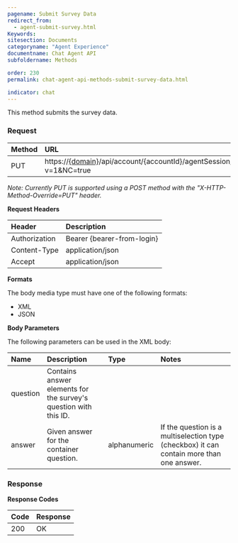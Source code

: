 ```yaml
---
pagename: Submit Survey Data
redirect_from:
  - agent-submit-survey.html
Keywords:
sitesection: Documents
categoryname: "Agent Experience"
documentname: Chat Agent API
subfoldername: Methods

order: 230
permalink: chat-agent-api-methods-submit-survey-data.html

indicator: chat
---
```


This method submits the survey data.

### Request

| Method | URL |
| :--- | :--- |
| PUT | https://[{domain}](/agent-domain-domain-api.html)/api/account/{accountId}/agentSession/{agentSessionId}/chat/{chatId}/survey?v=1&NC=true |

*Note: Currently PUT is supported using a POST method with the "X-HTTP-Method-Override=PUT" header.*

**Request Headers**

| Header | Description |
| :--- | :--- |
| Authorization| Bearer {bearer-from-login} |
| Content-Type | application/json |
| Accept | application/json |

**Formats**

The body media type must have one of the following formats:

- XML
- JSON

**Body Parameters**

The following parameters can be used in the XML body:

| Name | Description | Type | Notes |
| :--- | :--- | :--- | :--- |
| question | Contains answer elements for the survey's question with this ID. | | |
| answer | Given answer for the container question. | alphanumeric | If the question is a multiselection type (checkbox) it can contain more than one answer. |

### Response

**Response Codes**

| Code | Response |
| :--- | :--- |
| 200 | OK |